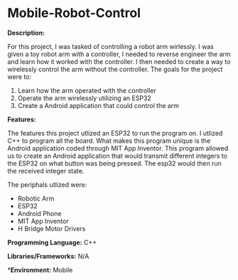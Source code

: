 # Mobile-Robot-Control

**Description:**

For this project, I was tasked of controlling a robot arm wirlessly. I was given a toy robot arm with a controller, I needed to reverse engineer the arm and learn how it worked with the controller. I then needed to create a way to wirelessly control the arm without the controller. The goals for the project were to:

  1. Learn how the arm operated with the controller
  2. Operate the arm wirelessly utilizing an ESP32
  3. Create a Android application that could control the arm

**Features:**

The features this project utlized an ESP32 to run the program on. I utlized C++ to program all the board. What makes this program unique is the Android application coded through MIT App Inventor. This program allowed us to create an Android application that would transmit different integers to the ESP32 on what button was being pressed. The esp32 would then run the received integer state. 

The periphals utlized were:

  * Robotic Arm
  * ESP32
  * Android Phone
  * MIT App Inventor
  * H Bridge Motor Drivers

**Programming Language:** C++

**Libraries/Frameworks:** N/A

***Environment:** Mobile
